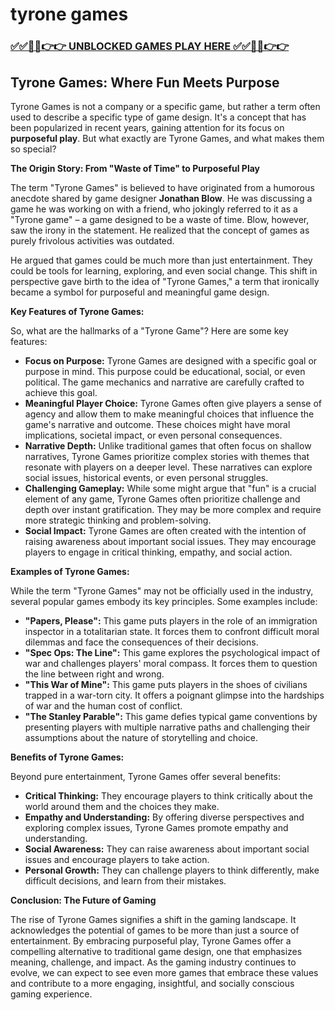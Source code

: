 # tyrone games

### [✅✅🔴🔴👉👉 UNBLOCKED GAMES PLAY HERE ✅✅🔴🔴👉👉](https://topstoryindia.com)

## Tyrone Games: Where Fun Meets Purpose

Tyrone Games is not a company or a specific game, but rather a term often used to describe a specific type of game design. It's a concept that has been popularized in recent years, gaining attention for its focus on **purposeful play**. But what exactly are Tyrone Games, and what makes them so special?

**The Origin Story: From "Waste of Time" to Purposeful Play**

The term "Tyrone Games" is believed to have originated from a humorous anecdote shared by game designer **Jonathan Blow**. He was discussing a game he was working on with a friend, who jokingly referred to it as a "Tyrone game" – a game designed to be a waste of time. Blow, however, saw the irony in the statement. He realized that the concept of games as purely frivolous activities was outdated.  

He argued that games could be much more than just entertainment. They could be tools for learning, exploring, and even social change. This shift in perspective gave birth to the idea of "Tyrone Games," a term that ironically became a symbol for purposeful and meaningful game design.

**Key Features of Tyrone Games:**

So, what are the hallmarks of a "Tyrone Game"? Here are some key features:

* **Focus on Purpose:** Tyrone Games are designed with a specific goal or purpose in mind. This purpose could be educational, social, or even political. The game mechanics and narrative are carefully crafted to achieve this goal.
* **Meaningful Player Choice:** Tyrone Games often give players a sense of agency and allow them to make meaningful choices that influence the game's narrative and outcome. These choices might have moral implications, societal impact, or even personal consequences. 
* **Narrative Depth:** Unlike traditional games that often focus on shallow narratives, Tyrone Games prioritize complex stories with themes that resonate with players on a deeper level. These narratives can explore social issues, historical events, or even personal struggles.
* **Challenging Gameplay:** While some might argue that "fun" is a crucial element of any game, Tyrone Games often prioritize challenge and depth over instant gratification. They may be more complex and require more strategic thinking and problem-solving.
* **Social Impact:** Tyrone Games are often created with the intention of raising awareness about important social issues. They may encourage players to engage in critical thinking, empathy, and social action.

**Examples of Tyrone Games:**

While the term "Tyrone Games" may not be officially used in the industry, several popular games embody its key principles. Some examples include:

* **"Papers, Please":** This game puts players in the role of an immigration inspector in a totalitarian state. It forces them to confront difficult moral dilemmas and face the consequences of their decisions.
* **"Spec Ops: The Line":** This game explores the psychological impact of war and challenges players' moral compass. It forces them to question the line between right and wrong.
* **"This War of Mine":** This game puts players in the shoes of civilians trapped in a war-torn city. It offers a poignant glimpse into the hardships of war and the human cost of conflict.
* **"The Stanley Parable":** This game defies typical game conventions by presenting players with multiple narrative paths and challenging their assumptions about the nature of storytelling and choice.

**Benefits of Tyrone Games:**

Beyond pure entertainment, Tyrone Games offer several benefits:

* **Critical Thinking:** They encourage players to think critically about the world around them and the choices they make.
* **Empathy and Understanding:** By offering diverse perspectives and exploring complex issues, Tyrone Games promote empathy and understanding.
* **Social Awareness:** They can raise awareness about important social issues and encourage players to take action.
* **Personal Growth:** They can challenge players to think differently, make difficult decisions, and learn from their mistakes.

**Conclusion: The Future of Gaming**

The rise of Tyrone Games signifies a shift in the gaming landscape. It acknowledges the potential of games to be more than just a source of entertainment. By embracing purposeful play, Tyrone Games offer a compelling alternative to traditional game design, one that emphasizes meaning, challenge, and impact. As the gaming industry continues to evolve, we can expect to see even more games that embrace these values and contribute to a more engaging, insightful, and socially conscious gaming experience.
